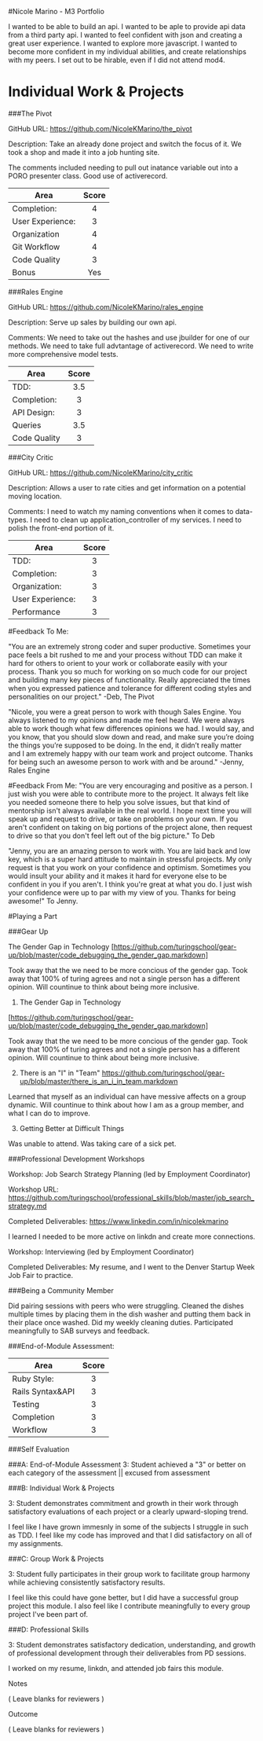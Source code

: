 #Nicole Marino - M3 Portfolio

I wanted to be able to build an api. I wanted to be aple to provide api data from a third party api. I wanted to feel confident with json and creating a great user experience. I wanted to explore more javascript. I wanted to become more confident in my individual abilities, and create relationships with my peers. I set out to be hirable, even if I did not attend mod4. 

# Individual Work & Projects

###The Pivot 

GitHub URL: https://github.com/NicoleKMarino/the_pivot

Description: Take an already done project and switch the focus of it. We took a shop and made it into a job hunting site. 

The comments included needing to pull out inatance variable out into a PORO presenter class. Good use of activerecord.


| Area      | Score  
| ------------- |:-------------:| 
| Completion:| 4 | 
| User Experience:| 3 | 
| Organization | 4      |  
| Git Workflow| 4      |  
| Code Quality| 3      |  
| Bonus| Yes   |  



###Rales Engine

GitHub URL: https://github.com/NicoleKMarino/rales_engine

Description: Serve up sales by building our own api. 

Comments: We need to take out the hashes and use jbuilder for one of our methods. We need to take full advtantage of activerecord. We need to write more comprehensive model tests. 

| Area      | Score  
| ------------- |:-------------:| 
| TDD:| 3.5 | 
| Completion:| 3 | 
| API Design: | 3 |  
| Queries| 3.5      |  
| Code Quality| 3|  

###City Critic

GitHub URL: https://github.com/NicoleKMarino/city_critic

Description: Allows a user to rate cities and get information on a potential moving location. 


Comments: I need to watch my naming conventions when it comes to data-types. I need to clean up application_controller of my services. I need to polish the front-end portion of it. 

| Area      | Score  
| ------------- |:-------------:| 
| TDD:| 3 | 
| Completion:| 3 | 
| Organization: | 3 |  
| User Experience: | 3 |  
| Performance| 3 |  

#Feedback To Me:

"You are an extremely strong coder and super productive.
 Sometimes your pace feels a bit rushed to me and your process without TDD can make it hard for others to orient to your work or collaborate easily with your process. 
 Thank you so much for working on so much code for our project and building many key pieces of functionality. 
 Really appreciated the times when you expressed patience and tolerance for different coding styles and personalities on our project."
-Deb, The Pivot 

"Nicole, you were a great person to work with though Sales Engine. 
You always listened to my opinions and made me feel heard. 
We were always able to work though what few differences opinions we had.
I would say, and you know, that you should slow down and read, and make sure you’re doing the things you’re supposed to be doing. 
In the end, it didn’t really matter and I am extremely happy with our team work and project outcome. 
Thanks for being such an awesome person to work with and be around."
-Jenny, Rales Engine

#Feedback From Me:
"You are very encouraging and positive as a person. I just wish you were able to contribute more to the project. It always felt like you needed someone there to help you solve issues, but that kind of mentorship isn't always available in the real world.  I hope next time you will speak up and request to drive, or take on problems on your own. If you aren't confident on taking on big portions of the project alone, then request to drive so that you don't feel left out of the big picture."
To Deb 

"Jenny, you are an amazing person to work with. You are laid back and low key, which is a super hard attitude to maintain in stressful projects. My only request is that you work on your confidence and optimism. Sometimes you would insult your ability and it makes it hard for everyone else to be confident in you if you aren't. I think you're great at what you do. I just wish your confidence were up to par with my view of you. Thanks for being awesome!"
To Jenny. 


#Playing a Part

###Gear Up

The Gender Gap in Technology
[https://github.com/turingschool/gear-up/blob/master/code_debugging_the_gender_gap.markdown]

Took away that the we need to be more concious of the gender gap. Took away that 100% of turing agrees and not a single person has a different opinion. Will countinue to think about being more inclusive. 

1. The Gender Gap in Technology

[https://github.com/turingschool/gear-up/blob/master/code_debugging_the_gender_gap.markdown]

Took away that the we need to be more concious of the gender gap. Took away that 100% of turing agrees and not a single person has a different opinion. Will countinue to think about being more inclusive. 

2. There is an "I" in "Team"
https://github.com/turingschool/gear-up/blob/master/there_is_an_i_in_team.markdown

Learned that myself as an individual can have messive affects on a group dynamic. Will countinue to think about how I am as a group member, and what I can do to improve. 

3. Getting Better at Difficult Things

Was unable to attend. Was taking care of a sick pet. 

###Professional Development Workshops

Workshop: Job Search Strategy Planning (led by Employment Coordinator)

Workshop URL: https://github.com/turingschool/professional_skills/blob/master/job_search_strategy.md

Completed Deliverables: https://www.linkedin.com/in/nicolekmarino

I learned I needed to be more active on linkdn and create more connections. 

Workshop: Interviewing (led by Employment Coordinator)

Completed Deliverables: My resume, and I went to the Denver Startup Week Job Fair to practice. 


###Being a Community Member

Did pairing sessions with peers who were struggling. 
Cleaned the dishes multiple times by placing them in the dish washer and putting them back in their place once washed.
Did my weekly cleaning duties. 
Participated meaningfully to SAB surveys and feedback. 

###End-of-Module Assessment: 

| Area      | Score  
| ------------- |:-------------:| 
| Ruby Style:| 3 | 
| Rails Syntax&API | 3      |  
| Testing| 3      |  
| Completion| 3      |  
| Workflow| 3   |  

###Self Evaluation

###A: End-of-Module Assessment
3: Student achieved a "3" or better on each category of the assessment || excused from assessment

###B: Individual Work & Projects

3: Student demonstrates commitment and growth in their work through satisfactory evaluations of each project or a clearly upward-sloping trend.

I feel like I have grown immesnly in some of the subjects I struggle in such as TDD. I feel like my code has improved and that I did satisfactory on all of my assignments. 

###C: Group Work & Projects

3: Student fully participates in their group work to facilitate group harmony while achieving consistently satisfactory results.

I feel like this could have gone better, but I did have a successful group project this module. I also feel like I contribute meaningfully to every group project I've been part of. 

###D: Professional Skills

3: Student demonstrates satisfactory dedication, understanding, and growth of professional development through their deliverables from PD sessions.

I worked on my resume, linkdn, and attended job fairs this module. 

Notes

( Leave blanks for reviewers )

Outcome

( Leave blanks for reviewers )
